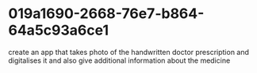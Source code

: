 # 019a1690-2668-76e7-b864-64a5c93a6ce1
create an app that takes photo of the handwritten doctor prescription and digitalises it and also give additional information about the medicine
